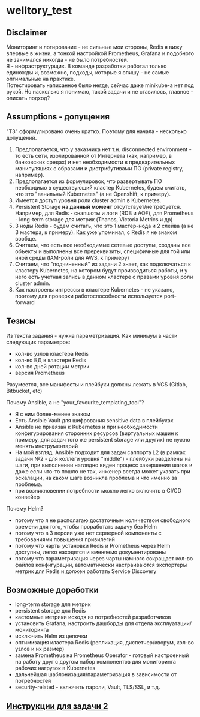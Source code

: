 # welltory_test

## Disclaimer

Мониторинг и логирование - не сильные мои стороны, Redis я вижу впервые в жизни, а тонкой настройкой Prometheus, Grafana и подобного не занимался никогда - не было потребностей.  
Я - инфраструктурщик. В команде разработки работал только единожды и, возможно, подходы, которые я опишу - не самые оптимальные на практике.  
Потестировать написанное было негде, сейчас даже minikube-а нет под рукой. Но насколько я понимаю, такой задачи и не ставилось, главное - описать подход?  

## Assumptions - допущения

"ТЗ" сформулировано очень кратко. Поэтому для начала - несколько допущений. 
1) Предполагается, что у заказчика нет т.н. disconnected environment - то есть сети, изолированной от Интернета (как, например, в банковских средах) и нет необходимости в предварительных манипуляциях с образами и дистрибутивами ПО (private registry, например). 
2) Предполагается из формулировок, что развертывать ПО необходимо в существующий кластер Kubernetes, будем считать, что это "ванильный Kubernetes" (а не Openshift, к примеру).
3) Имеется доступ уровня роли cluster admin в Kubernetes.
4) Persistent Storage **на данный момент** отсутствует/не требуется. Например, для Redis - снапшоты и логи (RDB и AOF), для Prometheus - long-term storage для метрик (Thanos, Victoria Metrics и др)
5) 3 ноды Redis - будем считать, что это 1 мастер-нода и 2 слейва (а не 3 мастера, к примеру). Как уже упоминал, с Redis я не знаком вообще.
6) Считаем, что есть все необходимые сетевые доступы, созданы все объекты и выполнены все пререквизиты, специфичные для той или иной среды (IAM-роли для AWS, к примеру)
7) Считаем, что "подчиненный" из задачи 2 знает, как подключаться к кластеру Kubernetes, на котором будут производиться работы, и у него есть учетная запись в данном кластере с правами уровня роли cluster admin. 
8) Как настроены ингрессы в кластере Kubernetes - не указано, поэтому для проверки работоспособности используется port-forward


## Тезисы

Из текста задания - нужна параметризация. Как минимум в части следующих параметров:
- кол-во узлов кластера Redis
- кол-во БД в кластере Redis
- кол-во дней ротации метрик
- версия Prometheus

Разумеется, все манифесты и плейбуки должны лежать в VCS (Gitlab, Bitbucket, etc)

Почему Ansible, а не "your_favourite_templating_tool"?
- Я с ним более-менее знаком
- Есть Ansible Vault для шифрования sensitive data в плейбуках
- Ansible не привязан к Kubernetes и при необходимости конфигурирования сторонних ресурсов (виртуальных машин к примеру, для задач того же persistent storage или других) не нужно менять инструментарий
- На мой взгляд, Ansible подходит для задач саппорта L2 (в рамках задачи №2 - для коллеги уровня "middle") - плейбуки разделены на шаги, при выполнении наглядно виден процесс завершения шагов и даже если что-то пошло не так, инженер всегда может указать при эскалации, на каком шаге возникла проблема и что именно за проблема.
- при возникновении потребности можно легко включить в CI/CD конвейер

Почему Helm?
- потому что я не располагаю достаточным количеством свободного времени для того, чтобы проработать задачу без Helm
- потому что в 3 версии уже нет серверной компоненты с требованиями повышения привилегий
- потому что чарты установки Redis и Prometheus через Helm доступны, легко находятся и вменяемо документированы
- потому что параметризация через чарты намного сокращает кол-во файлов конфигурации, автоматически настраиваются экспортеры метрик для Redis и должен работать Service Discovery

## Возможные доработки

- long-term storage для метрик
- persistent storage для Redis
- кастомные метрики исходя из потребностей разработчиков
- установить Grafana, настроить дашборды для отдела эксплуатации/мониторинга
- исключить Helm из цепочки
- оптимизация кластера Redis (репликация, диспетчер/кворум, кол-во узлов и их размер)
- замена Prometheus на Prometheus Operator - готовый настроенный на работу друг с другом набор компонентов для мониторинга рабочих нагрузок в Kubernetes
- дальнейшая шаблонизация/параметризация в зависимости от потребностей
- security-related - включить пароли, Vault, TLS/SSL, и т.д.

## [Инструкции для задачи 2](Manual.md)
